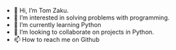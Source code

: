 - 👋 Hi, I’m Tom Zaku. 
- 👀 I’m interested in solving problems with programming.
- 🌱 I’m currently learning Python
- 💞️ I’m looking to collaborate on projects in Python.
- 📫 How to reach me on Github

<!---
TomDraku/TomDraku is a ✨ special ✨ repository because its `README.md` (this file) appears on your GitHub profile.
You can click the Preview link to take a look at your changes.
--->
